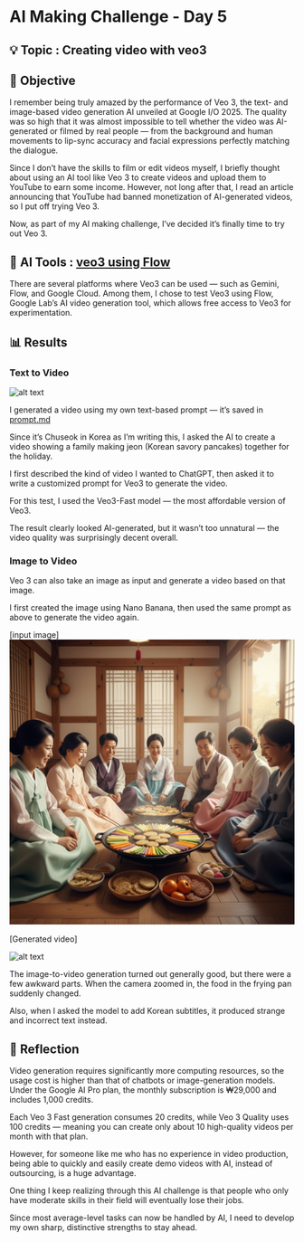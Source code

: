# AI Making Challenge - Day 5

## 💡 Topic : Creating video with veo3


## 🎯 Objective
I remember being truly amazed by the performance of Veo 3, the text- and image-based video generation AI unveiled at Google I/O 2025. The quality was so high that it was almost impossible to tell whether the video was AI-generated or filmed by real people — from the background and human movements to lip-sync accuracy and facial expressions perfectly matching the dialogue.

Since I don’t have the skills to film or edit videos myself, I briefly thought about using an AI tool like Veo 3 to create videos and upload them to YouTube to earn some income. However, not long after that, I read an article announcing that YouTube had banned monetization of AI-generated videos, so I put off trying Veo 3.

Now, as part of my AI making challenge, I’ve decided it’s finally time to try out Veo 3.

## 🤖 AI Tools : [veo3 using Flow](https://labs.google/flow/about)
There are several platforms where Veo3 can be used — such as Gemini, Flow, and Google Cloud. Among them, I chose to test Veo3 using Flow, Google Lab’s AI video generation tool, which allows free access to Veo3 for experimentation.

## 📊 Results
### Text to Video

![alt text](images/video1.gif)

I generated a video using my own text-based prompt — it’s saved in [prompt.md](sources\prompt.md)

Since it’s Chuseok in Korea as I’m writing this, I asked the AI to create a video showing a family making jeon (Korean savory pancakes) together for the holiday.

I first described the kind of video I wanted to ChatGPT, then asked it to write a customized prompt for Veo3 to generate the video.

For this test, I used the Veo3-Fast model — the most affordable version of Veo3.

The result clearly looked AI-generated, but it wasn’t too unnatural — the video quality was surprisingly decent overall.

### Image to Video
Veo 3 can also take an image as input and generate a video based on that image.

I first created the image using Nano Banana, then used the same prompt as above to generate the video again.

[input image]
![alt text](images/image.png)

[Generated video]

![alt text](images\video2.gif)

The image-to-video generation turned out generally good, but there were a few awkward parts. When the camera zoomed in, the food in the frying pan suddenly changed.

Also, when I asked the model to add Korean subtitles, it produced strange and incorrect text instead.

## 📝 Reflection
Video generation requires significantly more computing resources, so the usage cost is higher than that of chatbots or image-generation models.
Under the Google AI Pro plan, the monthly subscription is ₩29,000 and includes 1,000 credits.

Each Veo 3 Fast generation consumes 20 credits, while Veo 3 Quality uses 100 credits — meaning you can create only about 10 high-quality videos per month with that plan.

However, for someone like me who has no experience in video production, being able to quickly and easily create demo videos with AI, instead of outsourcing, is a huge advantage.

One thing I keep realizing through this AI challenge is that people who only have moderate skills in their field will eventually lose their jobs.

Since most average-level tasks can now be handled by AI, I need to develop my own sharp, distinctive strengths to stay ahead.